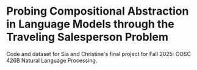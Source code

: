 # Probing Compositional Abstraction in Language Models through the Traveling Salesperson Problem
Code and dataset for Sia and Christine's final project for Fall 2025: COSC 426B Natural Language Processing.
